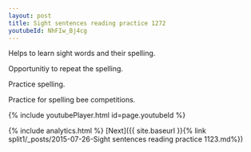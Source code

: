 ```yaml
---
layout: post
title: Sight sentences reading practice 1272
youtubeId: NhFIw_Bj4cg
---
```

 
 
Helps to learn sight words and their spelling.

Opportunitiy to repeat the spelling. 

Practice spelling. 
 
Practice for spelling bee competitions. 
 
{% include youtubePlayer.html id=page.youtubeId %}
 
 
{% include analytics.html %} 
[Next]({{ site.baseurl }}{% link  split1/_posts/2015-07-26-Sight sentences reading practice 1123.md%})
 
